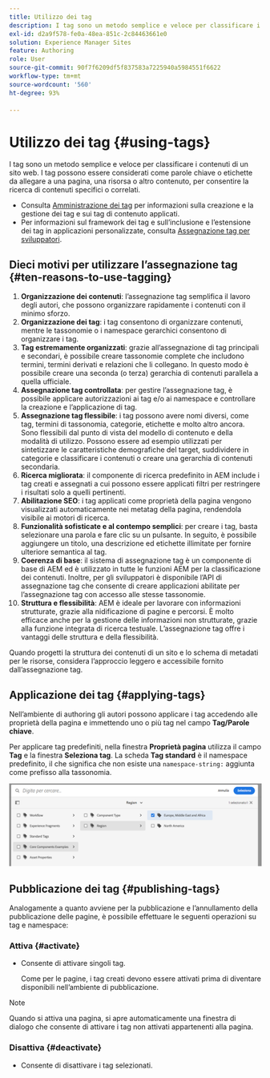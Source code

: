 ```yaml
---
title: Utilizzo dei tag
description: I tag sono un metodo semplice e veloce per classificare i contenuti di un sito web
exl-id: d2a9f578-fe0a-48ea-851c-2c84463661e0
solution: Experience Manager Sites
feature: Authoring
role: User
source-git-commit: 90f7f6209df5f837583a7225940a5984551f6622
workflow-type: tm+mt
source-wordcount: '560'
ht-degree: 93%

---
```


# Utilizzo dei tag   {#using-tags}

I tag sono un metodo semplice e veloce per classificare i contenuti di un sito web. I tag possono essere considerati come parole chiave o etichette da allegare a una pagina, una risorsa o altro contenuto, per consentire la ricerca di contenuti specifici o correlati.

* Consulta [Amministrazione dei tag](/help/sites-cloud/administering/tags.md) per informazioni sulla creazione e la gestione dei tag e sui tag di contenuto applicati.
* Per informazioni sul framework dei tag e sull’inclusione e l’estensione dei tag in applicazioni personalizzate, consulta [Assegnazione tag per sviluppatori](/help/implementing/developing/introduction/tagging-framework.md).

## Dieci motivi per utilizzare l’assegnazione tag {#ten-reasons-to-use-tagging}

1. **Organizzazione dei contenuti**: l’assegnazione tag semplifica il lavoro degli autori, che possono organizzare rapidamente i contenuti con il minimo sforzo.
1. **Organizzazione dei tag**: i tag consentono di organizzare contenuti, mentre le tassonomie o i namespace gerarchici consentono di organizzare i tag.
1. **Tag estremamente organizzati**: grazie all’assegnazione di tag principali e secondari, è possibile creare tassonomie complete che includono termini, termini derivati e relazioni che li collegano. In questo modo è possibile creare una seconda (o terza) gerarchia di contenuti parallela a quella ufficiale.
1. **Assegnazione tag controllata**: per gestire l’assegnazione tag, è possibile applicare autorizzazioni ai tag e/o ai namespace e controllare la creazione e l’applicazione di tag.
1. **Assegnazione tag flessibile**: i tag possono avere nomi diversi, come tag, termini di tassonomia, categorie, etichette e molto altro ancora. Sono flessibili dal punto di vista del modello di contenuto e della modalità di utilizzo. Possono essere ad esempio utilizzati per sintetizzare le caratteristiche demografiche del target, suddividere in categorie e classificare i contenuti o creare una gerarchia di contenuti secondaria.
1. **Ricerca migliorata**: il componente di ricerca predefinito in AEM include i tag creati e assegnati a cui possono essere applicati filtri per restringere i risultati solo a quelli pertinenti.
1. **Abilitazione SEO**: i tag applicati come proprietà della pagina vengono visualizzati automaticamente nei metatag della pagina, rendendola visibile ai motori di ricerca.
1. **Funzionalità sofisticate e al contempo semplici**: per creare i tag, basta selezionare una parola e fare clic su un pulsante. In seguito, è possibile aggiungere un titolo, una descrizione ed etichette illimitate per fornire ulteriore semantica al tag.
1. **Coerenza di base**: il sistema di assegnazione tag è un componente di base di AEM ed è utilizzato in tutte le funzioni AEM per la classificazione dei contenuti. Inoltre, per gli sviluppatori è disponibile l’API di assegnazione tag che consente di creare applicazioni abilitate per l’assegnazione tag con accesso alle stesse tassonomie.
1. **Struttura e flessibilità**: AEM è ideale per lavorare con informazioni strutturate, grazie alla nidificazione di pagine e percorsi. È molto efficace anche per la gestione delle informazioni non strutturate, grazie alla funzione integrata di ricerca testuale. L’assegnazione tag offre i vantaggi delle struttura e della flessibilità.

Quando progetti la struttura dei contenuti di un sito e lo schema di metadati per le risorse, considera l’approccio leggero e accessibile fornito dall’assegnazione tag.

## Applicazione dei tag   {#applying-tags}

Nell’ambiente di authoring gli autori possono applicare i tag accedendo alle proprietà della pagina e immettendo uno o più tag nel campo **Tag/Parole chiave**.

Per applicare tag predefiniti, nella finestra **Proprietà pagina** utilizza il campo **Tag** e la finestra **Seleziona tag**. La scheda **Tag standard** è il namespace predefinito, il che significa che non esiste una `namespace-string:` aggiunta come prefisso alla tassonomia. <!-- To apply [pre-defined tags](/help/sites-administering/tags.md), in the **Page Properties** window use the **Tags** field and the **Select Tags** window.-->

![Selezione di più tag](/help/sites-cloud/authoring/assets/tags-select.png)

## Pubblicazione dei tag {#publishing-tags}

Analogamente a quanto avviene per la pubblicazione e l’annullamento della pubblicazione delle pagine, è possibile effettuare le seguenti operazioni su tag e namespace:

### Attiva {#activate}

* Consente di attivare singoli tag.

  Come per le pagine, i tag creati devono essere attivati prima di diventare disponibili nell’ambiente di pubblicazione.

>[!NOTE]
>
>Quando si attiva una pagina, si apre automaticamente una finestra di dialogo che consente di attivare i tag non attivati appartenenti alla pagina.

### Disattiva {#deactivate}

* Consente di disattivare i tag selezionati.
